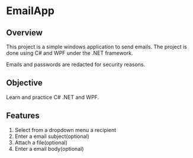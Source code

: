 # EmailApp #

## Overview
This project is a simple windows application to send emails. The project is done using C# and WPF under the .NET framework.

Emails and passwords are redacted for security reasons.

## Objective
Learn and practice C# .NET and WPF.

## Features
1. Select from a dropdown menu a recipient
2. Enter a email subject(optional)
3. Attach a file(optional)
4. Enter a email body(optional)
